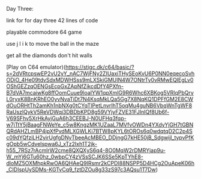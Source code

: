 Day Three:

link for for day three 42 lines of code

playable commodore 64 game

use j l i k to move the ball in the maze

get all the diamonds don't hit walls

[Play on C64 emulator)(https://stigc.dk/c64/basic/?s=2dVRtcpswEP2vU2yY_nAC7WjFNy2ZIUaxiTHySEoKvU6P0NN0eqecoSvhODiO_4He09tdvSdxMDWHSss9mLXSkiGMUIN4W7ONtrTy0vRMwEQIEgLv0OShGEZzqOENGsEcpGxZApNfZikcdDfY4PXfn-B7dVA7mcaiwKg8ffOomCuue9loaIYW1qpXmlG9R6Whc6XBKog5VRlqPbQrvL0ryxK8BnKRhEO0yvNvaTiDt7N4KsqMkLQa5Gg7X8NqKQ1DPFfGM2E8CWdOuORHtTh2amKh1nbNXg0tCYqTIPetLnvrIhT5oqMu4guNB6VbqWnTgWF8RaUszlQykV5ReVDWqj3DBDbKPD8g59VYjyFZVE31FJInlQf8Ub6f-V69SFhv5XrHkAyjGuA6h3CEEBJ-N0UFHq3fqp-w7jTtY5jBaagFNWeYe_c5w8KngzMK1UZaaL7MVfvOWDn4YXdyYjGH7tGBNQRdAHZLmBP4ipXfPvdMLXGWLKi7BTW8pKYL6tOROs6q0wdqtqD2C2p4Sc09dYQfziLH2yirUgfgDNyTbeeAcMBEO_DDjngG7kHE50jB_Sdgwijl_typvPfKgOpb5wCdvelspwa6J_xTz2Ixh1T2jk-h55_7RSz7rAcmlrW2cme8QXQXyS6q4-8O0MqW2rDMRYjap9u-W_mYj6GTu60hz_0wbpCY4zVSsSCJK6SSe5KpTYhE8-dloMZ5OXMhpkRwOA6QHAeQ9IRsmr2kCPDl88NSPP5D4HCg2OuApeK06h_CIDIspUySDMs-KGTvCq9_fztDZOu8g33zS97c3AQsu1T7Dw)
